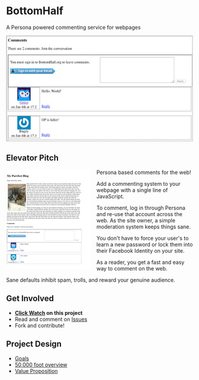# BottomHalf
A Persona powered commenting service for webpages

![Screenshot of comments](design/screenshots/comments627x356.jpg)

## Elevator Pitch

<img src="design/screenshots/kittenblog250x300.jpg" width="229" height="270"
     alt="Kitten blog" align="left" style="margin-right: 15px; margin-bottom: 20px;" /> 
Persona based comments for the web!

Add a commenting system to your webpage with a single line of JavaScript.

To comment, log in through Persona and re-use that account across the web.
As the site owner, a simple moderation system keeps things sane.

You don't have to force your user's to learn a new password or lock them
into their Facebook Identity on your site.

As a reader, you get a fast and easy way to comment on the web.

Sane defaults inhibit spam, trolls, and reward your genuine audience.



## Get Involved

* **[Click Watch](https://github.com/ozten/bottomhalf#wrapper) on this project**
* Read and comment on [Issues](https://github.com/ozten/bottomhalf/issues)
* Fork and contribute!

## Project Design

* [Goals](GOALS.md)
* [50,000 foot overview](OVERVIEW.md)
* [Value Proposition](VALUE_PROPOSITION.md)